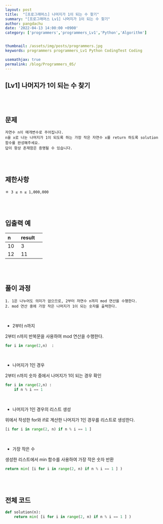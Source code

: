 ```yaml
---
layout: post
title:  "[프로그래머스] 나머지가 1이 되는 수 찾기"
summary: "[프로그래머스 Lv1] 나머지가 1이 되는 수 찾기"
author: pangdachu
date: '2022-04-13 14:00:00 +0900'
category: ['programmers','programmers_Lv1','Python','Algorithm']


thumbnail: /assets/img/posts/programmers.jpg
keywords: programmers programmers_Lv1 Python CodingTest Coding

usemathjax: true
permalink: /blog/Programmers_05/
---
```


## [Lv1] 나머지가 1이 되는 수 찾기
<br>
<br>


문제
---------
```
자연수 n이 매개변수로 주어집니다.     
n을 x로 나눈 나머지가 1이 되도록 하는 가장 작은 자연수 x를 return 하도록 solution 함수를 완성해주세요.     
답이 항상 존재함은 증명될 수 있습니다.          
```
<br>
<br>

제한사항
---------
```
＊ 3 ≤ n ≤ 1,000,000         
```
<br>
<br>

입출력 예
---------

|n&nbsp;&nbsp;&nbsp;&nbsp;|result&nbsp;&nbsp;&nbsp;&nbsp;|         
|---------|---------|
|  10  |  3  |       
|  12  |  11  |       
   
             
<br>
<br>

풀이 과정
---------
```
1. 1은 나누어도 의미가 없으므로, 2부터 자연수 n까지 mod 연산을 수행한다.      
2. mod 연산 중에 가장 작은 나머지가 1이 되는 숫자를 출력한다.       
```
<br>

* 2부터 n까지           

2부터 n까지 반복문을 사용하여 mod 연산을 수행한다.            

```python
for i in range(2,n)  :    
```
<br>

* 나머지가 1인 경우          

2부터 n까지 숫자 중에서 나머지가 1이 되는 경우 확인       

```python
for i in range(2,n) : 
    if n % i == 1    
```
<br>

* 나머지가 1인 경우의 리스트 생성                 

위에서 작성한 for와 if로 계산한 나머지가 1인 경우를 리스트로 생성한다.       

```python
[i for i in range(2, n) if n % i == 1 ]   
```
<br>

* 가장 작은 수                      

생성한 리스트에서 min 함수를 사용하여 가장 작은 숫자 반환           

```python
return min( [i for i in range(2, n) if n % i == 1 ] )  
```

<br>
<br>

전체 코드
---------
```python
def solution(n):
    return min( [i for i in range(2, n) if n % i == 1 ] )
```

